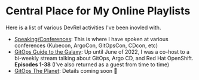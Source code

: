 # Central Place for My Online Playlists

Here is a list of various DevRel activities I've been inovled with.

* [Speaking/Conferences](https://www.youtube.com/playlist?list=PLvuF36Z5jU-OL0A-j_Gfdx03K2iXg_k2C): This is where I have spoken at various conferences (Kubecon, ArgoCon, GitOpsCon, CDcon, etc)
* [GitOps Guide to the Galaxy](https://www.youtube.com/playlist?list=PLaR6Rq6Z4IqfGCkI28cUMbNhPhsnj4nq3): Up until June of 2022, I was a co-host to a bi-weekly stream talking about GitOps, Argo CD, and Red Hat OpenShift. **Episodes 1-38** (I've also returned as a guest from time to time)
* [GitOps The Planet](): Details coming soon :eyes:
